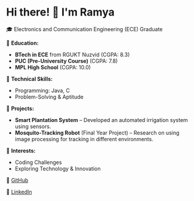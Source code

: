 # Hi there! 👋 I'm Ramya  
🎓 Electronics and Communication Engineering (ECE) Graduate  

🔹 **Education:**  
- **BTech in ECE** from RGUKT Nuzvid (CGPA: 8.3)  
- **PUC (Pre-University Course)** (CGPA: 7.8)  
- **MPL High School** (CGPA: 10.0)  

🔹 **Technical Skills:**  
- Programming: Java, C  
- Problem-Solving & Aptitude  

🔹 **Projects:**  
- **Smart Plantation System** – Developed an automated irrigation system using sensors.  
- **Mosquito-Tracking Robot** (Final Year Project) – Research on using image processing for tracking in different environments.  

🔹 **Interests:**  
- Coding Challenges  
- Exploring Technology & Innovation  

📌 [GitHub](https://github.com/Ramya2775)  

📌 [LinkedIn](https://www.linkedin.com/in/ane-ramya) 

